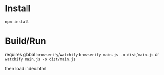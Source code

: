 # Install
`npm install`
# Build/Run
requires global `browserify`/`watchify`
`browserify main.js -o dist/main.js` or 
`watchify main.js -o dist/main.js`

then load index.html
